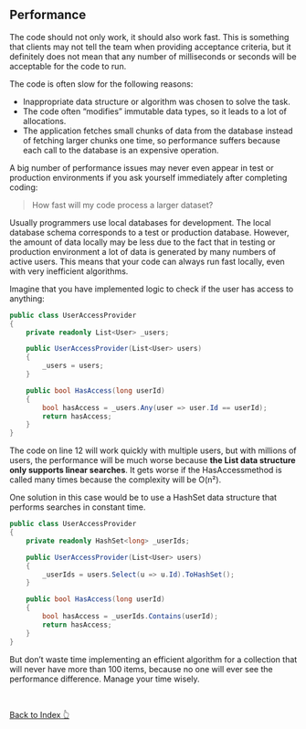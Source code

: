 
## Performance

The code should not only work, it should also work fast. This is something that clients may not tell the team when providing acceptance criteria, but it definitely does not mean that any number of milliseconds or seconds will be acceptable for the code to run.

The code is often slow for the following reasons:

- Inappropriate data structure or algorithm was chosen to solve the task.
- The code often “modifies” immutable data types, so it leads to a lot of allocations.
- The application fetches small chunks of data from the database instead of fetching    larger chunks one time, so performance suffers because each call to the database is an expensive operation.

A big number of performance issues may never even appear in test or production environments if you ask yourself immediately after completing coding:

> How fast will my code process a larger dataset?

Usually programmers use local databases for development. The local database schema corresponds to a test or production database. However, the amount of data locally may be less due to the fact that in testing or production environment a lot of data is generated by many numbers of active users. This means that your code can always run fast locally, even with very inefficient algorithms.

Imagine that you have implemented logic to check if the user has access to anything:

``` c#
public class UserAccessProvider
{
    private readonly List<User> _users;

    public UserAccessProvider(List<User> users)
    {
        _users = users;
    }

    public bool HasAccess(long userId)
    {
        bool hasAccess = _users.Any(user => user.Id == userId);
        return hasAccess;
    }
}

```

The code on line 12 will work quickly with multiple users, but with millions of users, the performance will be much worse because **the List data structure only supports linear searches**. It gets worse if the HasAccessmethod is called many times because the complexity will be O(n²).

One solution in this case would be to use a HashSet data structure that performs searches in constant time.

``` c#
public class UserAccessProvider
{
    private readonly HashSet<long> _userIds;

    public UserAccessProvider(List<User> users)
    {
        _userIds = users.Select(u => u.Id).ToHashSet();
    }

    public bool HasAccess(long userId)
    {
        bool hasAccess = _userIds.Contains(userId);
        return hasAccess;
    }
}

```

But don’t waste time implementing an efficient algorithm for a collection that will never have more than 100 items, because no one will ever see the performance difference. Manage your time wisely.

</br>

[Back to Index 👆](./../../README.md#index "Go to Index")